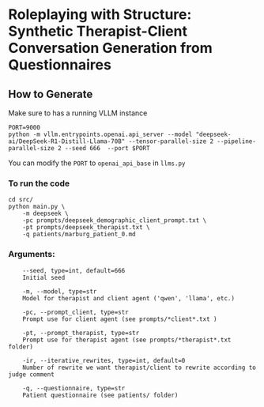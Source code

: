 # Roleplaying with Structure: Synthetic Therapist-Client Conversation Generation from Questionnaires

## How to Generate

Make sure to has a running VLLM instance
```
PORT=9000
python -m vllm.entrypoints.openai.api_server --model "deepseek-ai/DeepSeek-R1-Distill-Llama-70B" --tensor-parallel-size 2 --pipeline-parallel-size 2 --seed 666  --port $PORT
```
You can modify the `PORT` to `openai_api_base` in `llms.py`

### To run the code

```
cd src/
python main.py \
    -m deepseek \
    -pc prompts/deepseek_demographic_client_prompt.txt \
    -pt prompts/deepseek_therapist.txt \
    -q patients/marburg_patient_0.md
```

### Arguments:

```
    --seed, type=int, default=666
    Initial seed

    -m, --model, type=str
    Model for therapist and client agent ('qwen', 'llama', etc.)

    -pc, --prompt_client, type=str
    Prompt use for client agent (see prompts/*client*.txt )

    -pt, --prompt_therapist, type=str
    Prompt use for therapist agent (see prompts/*therapist*.txt folder)

    -ir, --iterative_rewrites, type=int, default=0
    Number of rewrite we want therapist/client to rewrite according to judge comment

    -q, --questionnaire, type=str
    Patient questionnaire (see patients/ folder)

```
